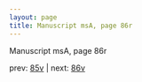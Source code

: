 ```yaml
---
layout: page
title: Manuscript msA, page 86r
---
```


Manuscript msA, page 86r

prev:  [85v](../85v) | next:  [86v](../86v)
